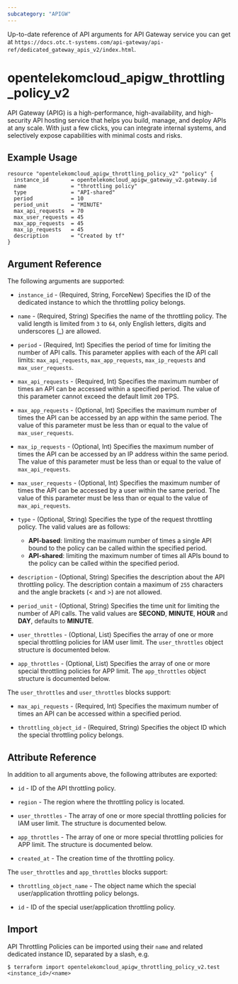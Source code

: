 ```yaml
---
subcategory: "APIGW"
---
```


Up-to-date reference of API arguments for API Gateway service you can get at
`https://docs.otc.t-systems.com/api-gateway/api-ref/dedicated_gateway_apis_v2/index.html`.

# opentelekomcloud_apigw_throttling_policy_v2

API Gateway (APIG) is a high-performance, high-availability, and high-security API hosting service that helps you build,
manage, and deploy APIs at any scale.
With just a few clicks, you can integrate internal systems, and selectively expose capabilities with minimal costs and risks.

## Example Usage

```hcl
resource "opentelekomcloud_apigw_throttling_policy_v2" "policy" {
  instance_id       = opentelekomcloud_apigw_gateway_v2.gateway.id
  name              = "throttling policy"
  type              = "API-shared"
  period            = 10
  period_unit       = "MINUTE"
  max_api_requests  = 70
  max_user_requests = 45
  max_app_requests  = 45
  max_ip_requests   = 45
  description       = "Created by tf"
}
```

## Argument Reference

The following arguments are supported:

* `instance_id` - (Required, String, ForceNew) Specifies the ID of the dedicated instance to which the throttling
  policy belongs.

* `name` - (Required, String) Specifies the name of the throttling policy.
  The valid length is limited from `3` to `64`, only English letters, digits and underscores (_) are
  allowed.

* `period` - (Required, Int) Specifies the period of time for limiting the number of API calls.
  This parameter applies with each of the API call limits: `max_api_requests`, `max_app_requests`, `max_ip_requests`
  and `max_user_requests`.

* `max_api_requests` - (Required, Int) Specifies the maximum number of times an API can be accessed within a specified
  period. The value of this parameter cannot exceed the default limit `200` TPS.

* `max_app_requests` - (Optional, Int) Specifies the maximum number of times the API can be accessed by an app within
  the same period.
  The value of this parameter must be less than or equal to the value of `max_user_requests`.

* `max_ip_requests` - (Optional, Int) Specifies the maximum number of times the API can be accessed by an IP address
  within the same period.
  The value of this parameter must be less than or equal to the value of `max_api_requests`.

* `max_user_requests` - (Optional, Int) Specifies the maximum number of times the API can be accessed by a user within
  the same period.
  The value of this parameter must be less than or equal to the value of `max_api_requests`.

* `type` - (Optional, String) Specifies the type of the request throttling policy.
  The valid values are as follows:
    + **API-based**: limiting the maximum number of times a single API bound to the policy can be called within the
      specified period.
    + **API-shared**: limiting the maximum number of times all APIs bound to the policy can be called within the specified
      period.

* `description` - (Optional, String) Specifies the description about the API throttling policy.
  The description contain a maximum of `255` characters and the angle brackets (< and >) are not allowed.

* `period_unit` - (Optional, String) Specifies the time unit for limiting the number of API calls.
  The valid values are **SECOND**, **MINUTE**, **HOUR** and **DAY**, defaults to **MINUTE**.

* `user_throttles` - (Optional, List) Specifies the array of one or more special throttling policies for IAM user limit.
  The `user_throttles` object structure is documented below.

* `app_throttles` - (Optional, List) Specifies the array of one or more special throttling policies for APP limit.
  The `app_throttles` object structure is documented below.

The `user_throttles` and `user_throttles` blocks support:

* `max_api_requests` - (Required, Int) Specifies the maximum number of times an API can be accessed within a specified
  period.

* `throttling_object_id` - (Required, String) Specifies the object ID which the special throttling policy belongs.

## Attribute Reference

In addition to all arguments above, the following attributes are exported:

* `id` - ID of the API throttling policy.

* `region` - The region where the throttling policy is located.

* `user_throttles` - The array of one or more special throttling policies for IAM user limit.
  The structure is documented below.

* `app_throttles` - The array of one or more special throttling policies for APP limit.
  The structure is documented below.

* `created_at` - The creation time of the throttling policy.

The `user_throttles` and `app_throttles` blocks support:

* `throttling_object_name` - The object name which the special user/application throttling policy belongs.

* `id` - ID of the special user/application throttling policy.

## Import

API Throttling Policies can be imported using their `name` and related dedicated instance ID, separated by a slash, e.g.

```shell
$ terraform import opentelekomcloud_apigw_throttling_policy_v2.test <instance_id>/<name>
```
